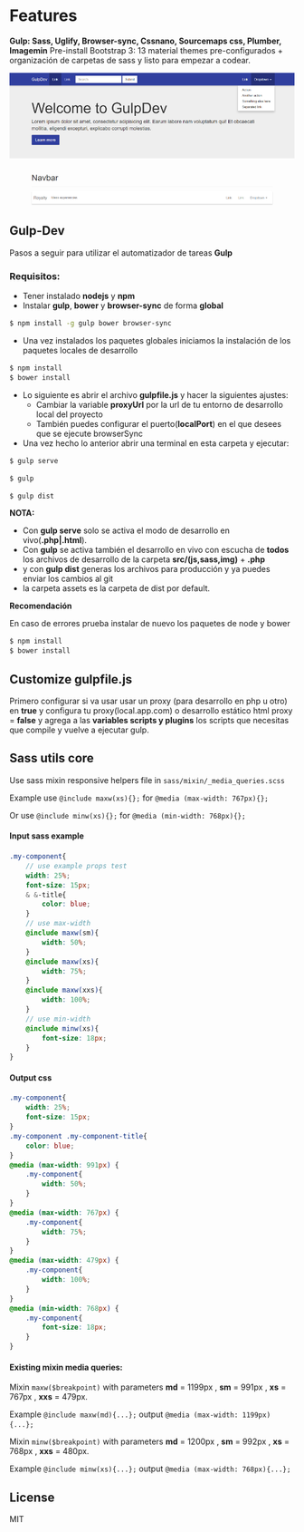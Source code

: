 # Features
**Gulp: Sass, Uglify, Browser-sync, Cssnano, Sourcemaps css, Plumber, Imagemin**
Pre-install Bootstrap 3: 13 material themes pre-configurados + organización de carpetas de sass
y listo para empezar a codear.

![Gulp-Dev](https://raw.githubusercontent.com/kenyk7/Gulp-Dev/master/src/Gulpdev.png "Gulp-Dev")
## Gulp-Dev

Pasos a seguir para utilizar el automatizador de tareas **Gulp**

### Requisitos:
  - Tener instalado **nodejs** y **npm**
  - Instalar **gulp**, **bower** y **browser-sync** de forma **global** 
```sh
$ npm install -g gulp bower browser-sync
```
  - Una vez instalados los paquetes globales iniciamos la instalación de los paquetes locales de desarrollo 
```sh
$ npm install
$ bower install
```
  - Lo siguiente es abrir el archivo **gulpfile.js** y hacer la siguientes ajustes:
    - Cambiar la variable **proxyUrl** por la url de tu entorno de desarrollo local del proyecto
    - También puedes configurar el puerto(**localPort**) en el que desees que se ejecute browserSync
  - Una vez hecho lo anterior abrir una terminal en esta carpeta y ejecutar:
```sh
$ gulp serve
```
```sh
$ gulp
```
```sh
$ gulp dist
```
**NOTA:**
  - Con **gulp serve** solo se activa el modo de desarrollo en vivo(**.php|.html**).
  - Con **gulp** se activa también el desarrollo en vivo con escucha de **todos** los archivos de desarrollo de la carpeta **src/(js,sass,img)**  + **.php**
  - y con **gulp dist** generas los archivos para producción y ya puedes enviar los cambios al git
  - la carpeta assets es  la carpeta de dist por default.

**Recomendación**

En caso de errores prueba instalar de nuevo los paquetes de node y bower
```sh
$ npm install
$ bower install
```

## Customize gulpfile.js

Primero configurar si va usar usar un proxy (para desarrollo en php u otro) en **true** y configura tu proxy(local.app.com)
o desarrollo estático html proxy = **false** y agrega a las **variables scripts y plugins**  los scripts que necesitas que
compile y vuelve a ejecutar gulp.

## Sass utils core
Use sass mixin responsive helpers file in `sass/mixin/_media_queries.scss`

Example use `@include maxw(xs){};` for  `@media (max-width: 767px){};`

Or use `@include minw(xs){};` for  `@media (min-width: 768px){};`
#### Input sass example
```scss
.my-component{
    // use example props test
    width: 25%;
    font-size: 15px;
    & &-title{
        color: blue;
    }
    // use max-width
    @include maxw(sm){
        width: 50%;
    }
    @include maxw(xs){
        width: 75%;
    }
    @include maxw(xxs){
        width: 100%;
    }
    // use min-width
    @include minw(xs){
        font-size: 18px;
    }
}
```
#### Output css
```css
.my-component{
    width: 25%;
    font-size: 15px;
}
.my-component .my-component-title{
    color: blue;
}
@media (max-width: 991px) {
    .my-component{
        width: 50%;
    }
}
@media (max-width: 767px) {
    .my-component{
        width: 75%;
    }
}
@media (max-width: 479px) {
    .my-component{
        width: 100%;
    }
}
@media (min-width: 768px) {
    .my-component{
        font-size: 18px;
    }
}
```

#### Existing mixin media queries:
Mixin `maxw($breakpoint)` with parameters **md** = 1199px , **sm** = 991px , **xs** = 767px , **xxs** = 479px.

Example `@include maxw(md){...};`  output  `@media (max-width: 1199px){...};`

Mixin `minw($breakpoint)` with parameters **md** = 1200px , **sm** = 992px , **xs** = 768px , **xxs** = 480px.

Example `@include minw(xs){...};`  output  `@media (max-width: 768px){...};`

License
----
MIT
